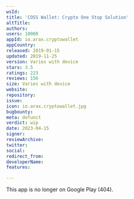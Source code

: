 ```yaml
---
wsId: 
title: 'COSS Wallet: Crypto One Stop Solution'
altTitle: 
authors: 
users: 10000
appId: io.arax.cryptowallet
appCountry: 
released: 2019-01-15
updated: 2019-11-25
version: Varies with device
stars: 3.5
ratings: 223
reviews: 156
size: Varies with device
website: 
repository: 
issue: 
icon: io.arax.cryptowallet.jpg
bugbounty: 
meta: defunct
verdict: wip
date: 2023-04-15
signer: 
reviewArchive: 
twitter: 
social: 
redirect_from: 
developerName: 
features: 

---
```


This app is no longer on Google Play (404).

